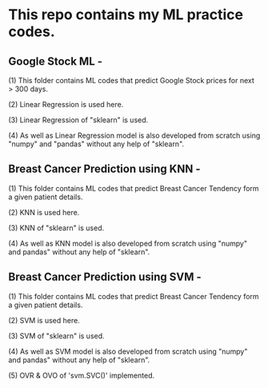 # This repo contains my ML practice codes.

## Google Stock ML -
(1) This folder contains ML codes that predict Google Stock prices for next > 300 days.

(2) Linear Regression is used here.

(3) Linear Regression of "sklearn" is used.

(4) As well as Linear Regression model is also developed from scratch using "numpy" and "pandas" without any help of "sklearn".

## Breast Cancer Prediction using KNN - 
(1) This folder contains ML codes that predict Breast Cancer Tendency form a given patient details.

(2) KNN is used here.

(3) KNN of "sklearn" is used.

(4) As well as KNN model is also developed from scratch using "numpy" and pandas" without any help of "sklearn".

## Breast Cancer Prediction using SVM - 
(1) This folder contains ML codes that predict Breast Cancer Tendency form a given patient details.

(2) SVM is used here.

(3) SVM of "sklearn" is used.

(4) As well as SVM model is also developed from scratch using "numpy" and pandas" without any help of "sklearn".

(5) OVR & OVO of 'svm.SVC()' implemented.

